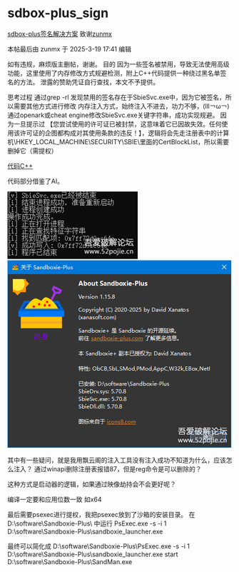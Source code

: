 # sdbox-plus_sign
[sdbox-plus签名解决方案](https://www.52pojie.cn/thread-2016480-1-1.html)
致谢[zunmx](https://www.52pojie.cn/home.php?mod=space&uid=2250589)

本帖最后由 zunmx 于 2025-3-19 17:41 编辑


如有违规，麻烦版主删帖，谢谢。
目的
因为一些签名被禁用，导致无法使用高级功能，这里使用了内存修改方式规避检测，附上C++代码提供一种绕过黑名单签名的方法。
泄露的赞助凭证自行查找，本文不予提供。

思考过程
通过grep -rl 发现禁用的签名存在于SbieSvc.exe中，因为它被签名，所以需要其他方式进行修改
内存注入方式，始终注入不进去，功力不够，(lll￢ω￢)
通过openark或cheat engine修改SbieSvc.exe关键字符串，成功实现规避。
因为一旦提示过 【您尝试使用的许可证已被封禁，这意味着它已因故失效。任何使用该许可证的企图都构成对其使用条款的违反！】，逻辑将会先走注册表中的计算机\HKEY_LOCAL_MACHINE\SECURITY\SBIE\里面的CertBlockList，所以需要删掉它（需提权）

[代码C++](https://github.com/cjy0812/sdbox-plus_sign/blob/main/code.c)

代码部分借鉴了AI。

![1](https://raw.githubusercontent.com/cjy0812/sdbox-plus_sign/refs/heads/main/1.png)
![2](https://raw.githubusercontent.com/cjy0812/sdbox-plus_sign/refs/heads/main/2.png)

其中有一些疑问，就是我用飘云阁的注入工具没有注入成功不知道为什么，应该怎么注入？
通过winapi删除注册表报错87，但是reg命令是可以删除的？

这种方式是启动器的逻辑，如果通过映像劫持会不会更好呢？

编译一定要和应用位数一致 如x64

最后需要psexec进行提权，我把psexec放到了沙箱的安装目录。
在 D:\software\Sandboxie-Plus\ 中运行
PsExec.exe -s -i 1 D:\software\Sandboxie-Plus\sandboxie_launcher.exe

最终可以简化成
D:\software\Sandboxie-Plus\PsExec.exe -s -i 1 D:\software\Sandboxie-Plus\sandboxie_launcher.exe
start D:\software\Sandboxie-Plus\SandMan.exe
